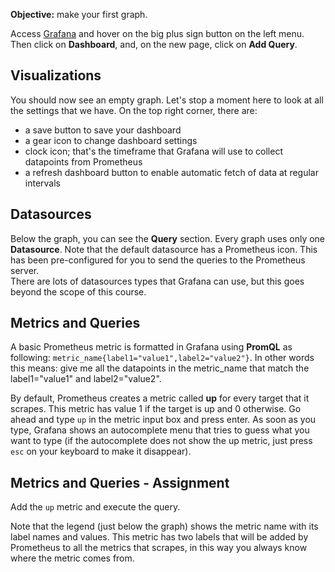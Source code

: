**Objective:** make your first graph.

Access [Grafana](https://[[HOST_SUBDOMAIN]]-3000-[[KATACODA_HOST]].environments.katacoda.com/) and hover on the big plus sign
button on the left menu. Then click on **Dashboard**, and, on the new page, click on **Add Query**.

## Visualizations
You should now see an empty graph. Let's stop a moment here to look at all the settings that we have. 
On the top right corner, there are:
* a save button to save your dashboard
* a gear icon to change dashboard settings
* clock icon; that's the timeframe that Grafana will use to collect datapoints from Prometheus
* a refresh dashboard button to enable automatic fetch of data at regular intervals

## Datasources
Below the graph, you can see the **Query** section. Every graph uses only one **Datasource**. Note that the default datasource
has a Prometheus icon. This has been pre-configured for you to send the queries to the Prometheus server.  
There are lots of datasources types that Grafana can use, but this goes beyond the scope of this course.

## Metrics and Queries 
A basic Prometheus metric is formatted in Grafana using **PromQL** as following: `metric_name{label1="value1",label2="value2"}`.
In other words this means: give me all the datapoints in the metric_name that match the label1="value1" and label2="value2".

By default, Prometheus creates a metric called **up** for every target that it scrapes. This metric has value 1 if the target
is up and 0 otherwise. Go ahead and type `up` in the metric input box and press enter. As soon as you type, Grafana shows 
an autocomplete menu that tries to guess what you want to type (if the autocomplete does not show the up metric, just press 
`esc` on your keyboard to make it disappear).

## Metrics and Queries - Assignment
Add the `up` metric and execute the query.

Note that the legend (just below the graph) shows the metric name with its label names and values. 
This metric has two labels that will be added by Prometheus to all the metrics that scrapes, in this way you always know where
the metric comes from.
